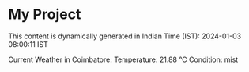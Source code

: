 # My Project

This content is dynamically generated in Indian Time (IST): 2024-01-03 08:00:11 IST


Current Weather in Coimbatore:
Temperature: 21.88 °C
Condition: mist

